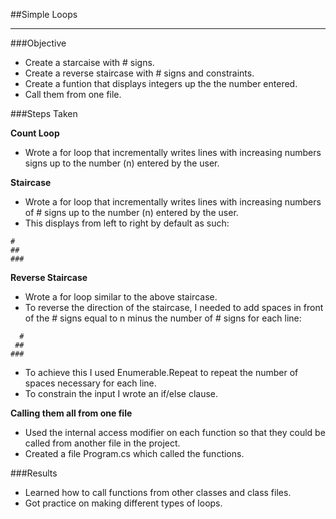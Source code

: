##Simple Loops

___
###Objective
* Create a starcaise with # signs.
* Create a reverse staircase with # signs and constraints.
* Create a funtion that displays integers up the the number entered.
* Call them from one file.

###Steps Taken

**Count Loop**
* Wrote a for loop that incrementally writes lines with increasing numbers signs up to the number (n) entered by the user.

**Staircase**
* Wrote a for loop that incrementally writes lines with increasing numbers of # signs up to the number (n) entered by the user.
* This displays from left to right by default as such:
```
#
##
###
```
**Reverse Staircase**
* Wrote a for loop similar to the above staircase.
* To reverse the direction of the staircase, I needed to add spaces in front of the # signs equal to n minus the number of # signs for each line:
```
  #
 ##
###
```
* To achieve this I used Enumerable.Repeat to repeat the number of spaces necessary for each line.
* To constrain the input I wrote an if/else clause.

**Calling them all from one file**
* Used the internal access modifier on each function so that they could be called from another file in the project.
* Created a file Program.cs which called the functions.

###Results
* Learned how to call functions from other classes and class files.
* Got practice on making different types of loops.
